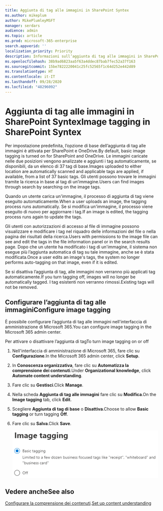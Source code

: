 ```yaml
---
title: Aggiunta di tag alle immagini in SharePoint Syntex
ms.author: mikeplum
author: MikePlumleyMSFT
manager: serdars
audience: admin
ms.topic: article
ms.prod: microsoft-365-enterprise
search.appverid: ''
localization_priority: Priority
description: Informazioni sull’aggiunta di tag alle immagini in SharePoint Syntex
ms.openlocfilehash: 38b9ad6823aa5f63a4ddec87bab7fec52a37f163
ms.sourcegitcommit: 15be7822220041c25fc52565f1c64d252e442d89
ms.translationtype: HT
ms.contentlocale: it-IT
ms.lasthandoff: 09/28/2020
ms.locfileid: "48296092"
---
```

# <a name="image-tagging-in-sharepoint-syntex"></a><span data-ttu-id="87a82-103">Aggiunta di tag alle immagini in SharePoint Syntex</span><span class="sxs-lookup"><span data-stu-id="87a82-103">Image tagging in SharePoint Syntex</span></span>

<span data-ttu-id="87a82-104">Per impostazione predefinita, l’opzione di base dell’aggiunta di tag alle immagini è attivata per SharePoint e OneDrive.</span><span class="sxs-lookup"><span data-stu-id="87a82-104">By default, basic image tagging is turned on for SharePoint and OneDrive.</span></span> <span data-ttu-id="87a82-105">Le immagini caricate nelle due posizioni vengono analizzate e aggiunti i tag automaticamente, se disponibili, da un elenco di 37 tag di base.</span><span class="sxs-lookup"><span data-stu-id="87a82-105">Images uploaded to either location are automatically scanned and applicable tags are applied, if available, from a list of 37 basic tags.</span></span> <span data-ttu-id="87a82-106">Gli utenti possono trovare le immagini tramite la ricerca in base al tag di un’immagine.</span><span class="sxs-lookup"><span data-stu-id="87a82-106">Users can find images through search by searching on the image tags.</span></span>

<span data-ttu-id="87a82-107">Quando un utente carica un'immagine, il processo di aggiunta di tag viene eseguito automaticamente.</span><span class="sxs-lookup"><span data-stu-id="87a82-107">When a user uploads an image, the  tagging process runs automatically.</span></span> <span data-ttu-id="87a82-108">Se si modifica un'immagine, il processo viene eseguito di nuovo per aggiornare i tag.</span><span class="sxs-lookup"><span data-stu-id="87a82-108">If an image is edited, the tagging process runs again to update the tags.</span></span>

<span data-ttu-id="87a82-109">Gli utenti con autorizzazioni di accesso al file di immagine possono visualizzare e modificare i tag nel riquadro delle informazioni del file o nella pagina dei risultati della ricerca.</span><span class="sxs-lookup"><span data-stu-id="87a82-109">Users with permissions to the image file can see and edit the tags in the file information panel or in the search results page.</span></span> <span data-ttu-id="87a82-110">Dopo che un utente ha modificato i tag di un'immagine, il sistema non esegue più l’aggiunta automatica di tag su tale immagine, anche se è stata modificata.</span><span class="sxs-lookup"><span data-stu-id="87a82-110">Once a user edits an image's tags, the system no longer performs auto-tagging on that image, even if it is edited.</span></span>

<span data-ttu-id="87a82-111">Se si disattiva l’aggiunta di tag, alle immagini non verranno più applicati tag automaticamente.</span><span class="sxs-lookup"><span data-stu-id="87a82-111">If you turn tagging off, images will no longer be automatically tagged.</span></span> <span data-ttu-id="87a82-112">I tag esistenti non verranno rimossi.</span><span class="sxs-lookup"><span data-stu-id="87a82-112">Existing tags will not be removed.</span></span>

## <a name="configure-image-tagging"></a><span data-ttu-id="87a82-113">Configurare l’aggiunta di tag alle immagini</span><span class="sxs-lookup"><span data-stu-id="87a82-113">Configure image tagging</span></span>

<span data-ttu-id="87a82-114">È possibile configurare l’aggiunta di tag alle immagini nell'interfaccia di amministrazione di Microsoft 365.</span><span class="sxs-lookup"><span data-stu-id="87a82-114">You can configure image tagging in the Microsoft 365 admin center.</span></span>  

<span data-ttu-id="87a82-115">Per attivare o disattivare l’aggiunta di tag</span><span class="sxs-lookup"><span data-stu-id="87a82-115">To turn image tagging on or off</span></span>

1. <span data-ttu-id="87a82-116">Nell'interfaccia di amministrazione di Microsoft 365, fare clic su **Configurazione**.</span><span class="sxs-lookup"><span data-stu-id="87a82-116">In the Microsoft 365 admin center, click **Setup**.</span></span>

2. <span data-ttu-id="87a82-117">In **Conoscenza organizzativa**, fare clic su **Automatizza la comprensione dei contenuti**.</span><span class="sxs-lookup"><span data-stu-id="87a82-117">Under **Organizational knowledge**, click **Automate content understanding**.</span></span>

3. <span data-ttu-id="87a82-118">Fare clic su **Gestisci**.</span><span class="sxs-lookup"><span data-stu-id="87a82-118">Click **Manage**.</span></span>

4. <span data-ttu-id="87a82-119">Nella scheda **Aggiunta di tag alle immagini** fare clic su **Modifica**.</span><span class="sxs-lookup"><span data-stu-id="87a82-119">On the **Image tagging** tab, click **Edit**.</span></span>

5. <span data-ttu-id="87a82-120">Scegliere **Aggiunta di tag di base** o **Disattiva**.</span><span class="sxs-lookup"><span data-stu-id="87a82-120">Choose to allow **Basic tagging** or turn tagging **Off**.</span></span>

6. <span data-ttu-id="87a82-121">Fare clic su **Salva**.</span><span class="sxs-lookup"><span data-stu-id="87a82-121">Click **Save**.</span></span>

    ![Schermata di controllo dell’aggiunta di tag alle immagini](../media/content-understanding/sharepoint-syntex-image-tagging-control.png)

## <a name="see-also"></a><span data-ttu-id="87a82-123">Vedere anche</span><span class="sxs-lookup"><span data-stu-id="87a82-123">See also</span></span>

<span data-ttu-id="87a82-124">[Configurare la comprensione dei contenuti](set-up-content-understanding.md).</span><span class="sxs-lookup"><span data-stu-id="87a82-124">[Set up content understanding](set-up-content-understanding.md)</span></span>